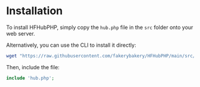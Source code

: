 # Installation

To install HFHubPHP, simply copy the `hub.php` file in the `src` folder onto your web server.

Alternatively, you can use the CLI to install it directly:

```bash
wget "https://raw.githubusercontent.com/fakerybakery/HFHubPHP/main/src/hub.php"
```

Then, include the file:

```php
include 'hub.php';
```